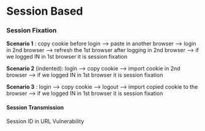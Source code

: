 # Session Based

### Session Fixation

**Scenario 1** : copy cookie before login --> paste in another browser --> login in 2nd browser --> refresh the 1st browser after logging in 2nd browser --> if we logged IN in 1st browser it is session fixation 


**Scenario 2** (indented): login --> copy cookie --> import cookie in 2nd browser --> if we logged IN in 1st browser it is session fixation


**Scenario 3** : login --> copy cookie --> logout --> import copied cookie to the browser --> if we logged IN in 1st browser it is session fixation

#### Session Transmission


Session ID in URL Vulnerability
